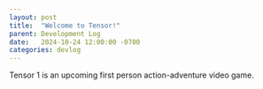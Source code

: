 ```yaml
---
layout: post
title:  "Welcome to Tensor!"
parent: Development Log
date:   2024-10-24 12:00:00 -0700
categories: devlog
---
```


Tensor 1 is an upcoming first person action-adventure video game.


